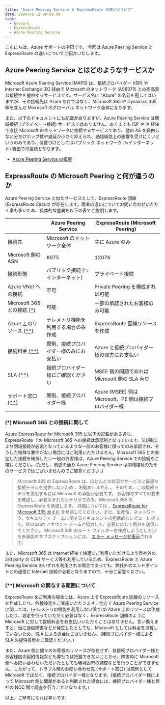 ```yaml
---
title: "Azure Peering Service と ExpressRoute の違いについて"
date: 2024-01-12 00:00:00
tags:
  - Network
  - ExpressRoute
  - Azure Peering Service
---
```


こんにちは。Azure サポートの宇田です。
今回は Azure Peering Service と ExpressRoute の違いについてご紹介いたします。

## Azure Peering Service とはどのようなサービスか

Microsoft Azure Peering Service (MAPS) は、接続プロバイダー (ISP) や Internet Exchange (IX) 経由で Microsoft のネットワーク (AS8075) との高品質な接続性を提供するサービスです。サービス名に "Azure" の名前を冠してはいますが、その接続先は Azure だけではなく、Microsoft 365 や Dynamics 365 等を含んだ Microsoft のグローバル ネットワーク全体になります。

また、以下のドキュメントにも記載がありますが、Azure Peering Service は閉域接続 (プライベート接続) サービスではありません。あくまでも ISP や IX 経由で直接 Microsoft のネットワークに接続するサービスであり、他の AS を経由しない分だけホップ数や遅延が小さく抑えられ、通信経路上の影響を受けにくいというのみであり、位置づけとしてはパブリック ネットワーク (≒インターネット) 経由での接続となります。

* [Azure Peering Service の概要](https://learn.microsoft.com/ja-jp/azure/peering-service/about)

## ExpressRoute の Microsoft Peering と何が違うのか

Azure Peering Service と似たサービスとして、ExpressRoute 回線 (ExpressRoute Circuit) が存在します。両者の違いについてお問い合わせいただく事も多いため、具体的な差異を以下の表でご説明します。

|  | Azure Peering Service | ExpressRoute (Microsoft Peering) |
| ---- | ---- | ---- |
| 接続先 | Microsoft のネットワーク全体 | 主に Azure のみ |
| Microsoft 側の ASN | 8075 | 12076 |
| 接続形態 | パブリック接続 (≒インターネット) | プライベート接続 |
| Azure VNet への接続 | 不可 | Private Peering を構成すれば可能 |
| Microsoft 365 との接続 [(*)](#Microsoft-365-との接続に関して) | 可能 | 一部の承認されたお客様のみ可能 |
| Azure 上のリソース [(**)](#Microsoft-の関与する範囲について) | テレメトリ機能を利用する場合のみ作成 | ExpressRoute 回線リソースを作成 |
| 接続料金 [(**)](#Microsoft-の関与する範囲について) | 原則、接続プロバイダー様のみにお支払い | Azure と接続プロバイダー様の双方にお支払い |
| SLA [(**)](#Microsoft-の関与する範囲について) | 接続プロバイダー様にご確認ください | MSEE 側の問題であれば Microsoft 側の SLA 有り |
| サポート窓口 [(**)](#Microsoft-の関与する範囲について) | 原則、接続プロバイダー様 | Azure (MSEE) 側は Microsoft、PE 側は接続プロバイダー様 |

### (*) Microsoft 365 との接続に関して

[Azure ExpressRoute for Microsoft 365](https://learn.microsoft.com/ja-jp/microsoft-365/enterprise/azure-expressroute) に以下の記載がある通り、ExpressRoute での Microsoft 365 への接続は承認制となっています。法規制により閉域接続が必須となっているような一部のお客様に限ってのみ承認され、そうした特殊な要件がない場合にはご利用いただけません。Microsoft 365 との安定した接続を確保したい一般のお客様は、Azure Peering Service での接続をご検討ください。(ただし、前述の通り Azure Peering Service は閉域接続のためのサービスではございませんのでご留意ください。)

> Microsoft 365 の ExpressRoute は、ほとんどの状況でサービスに最適な接続モデルを提供しないため 、お勧めしません 。 そのため、この接続モデルを使用するには Microsoft の承認が必要です。 お客様のすべての要求を確認し、必要なまれなシナリオでのみ、Microsoft 365 の ExpressRoute を承認します。 詳細については 、[ExpressRoute for Microsoft 365 ガイド](https://aka.ms/erguide) を参照してください。また、生産性、ネットワーク、セキュリティ チームに関するドキュメントの包括的なレビューに従って、Microsoft アカウント チームと協力して、必要に応じて例外を送信してください。 Microsoft 365 のルート フィルターを作成しようとしている未承認のサブスクリプションには、 [エラー メッセージが表示](https://support.microsoft.com/kb/3181709)されます。

また、Microsoft 365 は Internet 経由で快適にご利用いただけるよう弊社外の 3rd party の CDN サービス等も利用しているため、ExpressRoute と Azure Peering Service のいずれを利用される場合であっても、弊社外のエンドポイントとの通信に Internet 接続が必要となりますので、十分ご留意ください。

### (**) Microsoft の関与する範囲について

ExpressRoute をご利用の場合には、Azure 上で ExpressRoute 回線のリソースを作成したり、各種設定をご実施いただきます。他方で Azure Peering Service に関しては、(テレメトリの機能を利用しない限りは) Azure 上のリソースは作成したり、設定を行っていただく必要はなく、ExpressRoute 回線のように Microsoft に対して接続料金をお支払いいただくことはありません。言い換えますと、仮に通信障害などが発生したとしても、Microsoft としては料金を頂戴していないため、SLA による返金はございません。(接続プロバイダー様による SLA の提供有無をご確認ください。)

また、Azure 側に個々のお客様のリソースが存在せず、各接続プロバイダー様とお客様間の契約情報なども弊社では把握できないことから、障害時に Microsoft 側へお問い合わせいただいたとしても環境固有の調査などを行うことができません。したがって、トラブル時のお問い合わせ先 (サポート窓口) は原則として Microsoft ではなく、接続プロバイダー様となります。(接続プロバイダー様によって Microsoft 側に問題があると判断された場合には、接続プロバイダー様と弊社の NOC 間で調査を行うこととなります。)

以上、ご参考になれば幸いです。
